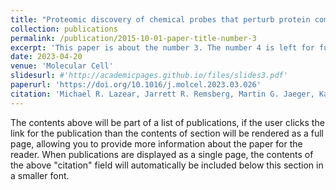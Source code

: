 ```yaml
---
title: "Proteomic discovery of chemical probes that perturb protein complexes in human cells"
collection: publications
permalink: /publication/2015-10-01-paper-title-number-3
excerpt: 'This paper is about the number 3. The number 4 is left for future work.'
date: 2023-04-20
venue: 'Molecular Cell'
slidesurl: #'http://academicpages.github.io/files/slides3.pdf'
paperurl: 'https://doi.org/10.1016/j.molcel.2023.03.026'
citation: 'Michael R. Lazear, Jarrett R. Remsberg, Martin G. Jaeger, Katherine Rothamel, Hsuan-lin Her, Kristen E. DeMeester, Evert Njomen, Simon J. Hogg, Jahan Rahman, Landon R. Whitby, Sang Joon Won, Michael A. Schafroth, Daisuke Ogasawara, Minoru Yokoyama, Garrett L. Lindsey, Haoxin Li, Jason Germain, Sabrina Barbas, Joan Vaughan, Thomas W. Hanigan, Vincent F. Vartabedian, Christopher J. Reinhardt, Melissa M. Dix, Seong Joo Koo, Inha Heo, John R. Teijaro, Gabriel M. Simon, Brahma Ghosh, Omar Abdel-Wahab, Kay Ahn, Alan Saghatelian, Bruno Melillo, Stuart L. Schreiber, Gene W. Yeo, Benjamin F. Cravatt. Proteomic discovery of chemical probes that perturb protein complexes in human cells. Bioarxiv. 2022. https://doi.org/10.1101/2022.12.12.520090'
---
```


The contents above will be part of a list of publications, if the user clicks the link for the publication than the contents of section will be rendered as a full page, allowing you to provide more information about the paper for the reader. When publications are displayed as a single page, the contents of the above "citation" field will automatically be included below this section in a smaller font.